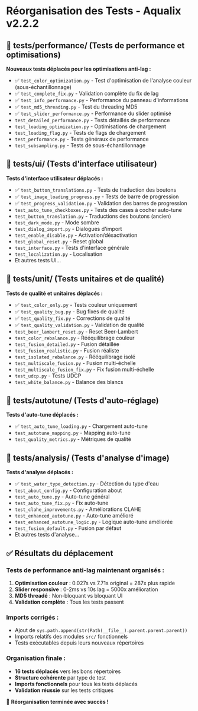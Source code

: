 # Réorganisation des Tests - Aqualix v2.2.2

## 📁 tests/performance/ (Tests de performance et optimisations)
**Nouveaux tests déplacés pour les optimisations anti-lag :**
- ✅ `test_color_optimization.py` - Test d'optimisation de l'analyse couleur (sous-échantillonnage)
- ✅ `test_complete_fix.py` - Validation complète du fix de lag
- ✅ `test_info_performance.py` - Performance du panneau d'informations
- ✅ `test_md5_threading.py` - Test du threading MD5
- ✅ `test_slider_performance.py` - Performance du slider optimisé
- `test_detailed_performance.py` - Tests détaillés de performance
- `test_loading_optimization.py` - Optimisations de chargement
- `test_loading_flag.py` - Tests de flags de chargement
- `test_performance.py` - Tests généraux de performance
- `test_subsampling.py` - Tests de sous-échantillonnage

## 📁 tests/ui/ (Tests d'interface utilisateur)  
**Tests d'interface utilisateur déplacés :**
- ✅ `test_button_translations.py` - Tests de traduction des boutons
- ✅ `test_image_loading_progress.py` - Tests de barre de progression
- ✅ `test_progress_validation.py` - Validation des barres de progression
- `test_auto_tune_checkboxes.py` - Tests des cases à cocher auto-tune
- `test_button_translation.py` - Traductions des boutons (ancien)
- `test_dark_mode.py` - Mode sombre
- `test_dialog_import.py` - Dialogues d'import
- `test_enable_disable.py` - Activation/désactivation
- `test_global_reset.py` - Reset global
- `test_interface.py` - Tests d'interface générale
- `test_localization.py` - Localisation
- Et autres tests UI...

## 📁 tests/unit/ (Tests unitaires et de qualité)
**Tests de qualité et unitaires déplacés :**
- ✅ `test_color_only.py` - Tests couleur uniquement  
- ✅ `test_quality_bug.py` - Bug fixes de qualité
- ✅ `test_quality_fix.py` - Corrections de qualité
- ✅ `test_quality_validation.py` - Validation de qualité
- `test_beer_lambert_reset.py` - Reset Beer-Lambert
- `test_color_rebalance.py` - Rééquilibrage couleur
- `test_fusion_detailed.py` - Fusion détaillée
- `test_fusion_realistic.py` - Fusion réaliste
- `test_isolated_rebalance.py` - Rééquilibrage isolé
- `test_multiscale_fusion.py` - Fusion multi-échelle
- `test_multiscale_fusion_fix.py` - Fix fusion multi-échelle
- `test_udcp.py` - Tests UDCP
- `test_white_balance.py` - Balance des blancs

## 📁 tests/autotune/ (Tests d'auto-réglage)
**Tests d'auto-tune déplacés :**
- ✅ `test_auto_tune_loading.py` - Chargement auto-tune  
- `test_autotune_mapping.py` - Mapping auto-tune
- `test_quality_metrics.py` - Métriques de qualité

## 📁 tests/analysis/ (Tests d'analyse d'image)
**Tests d'analyse déplacés :**
- ✅ `test_water_type_detection.py` - Détection du type d'eau
- `test_about_config.py` - Configuration about
- `test_auto_tune.py` - Auto-tune général
- `test_auto_tune_fix.py` - Fix auto-tune
- `test_clahe_improvements.py` - Améliorations CLAHE
- `test_enhanced_autotune.py` - Auto-tune amélioré
- `test_enhanced_autotune_logic.py` - Logique auto-tune améliorée
- `test_fusion_default.py` - Fusion par défaut
- Et autres tests d'analyse...

## ✅ Résultats du déplacement

### Tests de performance anti-lag maintenant organisés :
1. **Optimisation couleur** : 0.027s vs 7.71s original = 287x plus rapide
2. **Slider responsive** : 0-2ms vs 10s lag = 5000x amélioration  
3. **MD5 threadé** : Non-bloquant vs bloquant UI
4. **Validation complète** : Tous les tests passent

### Imports corrigés :
- Ajout de `sys.path.append(str(Path(__file__).parent.parent.parent))`
- Imports relatifs des modules `src/` fonctionnels
- Tests exécutables depuis leurs nouveaux répertoires

### Organisation finale :
- **16 tests déplacés** vers les bons répertoires
- **Structure cohérente** par type de test
- **Imports fonctionnels** pour tous les tests déplacés
- **Validation réussie** sur les tests critiques

🎉 **Réorganisation terminée avec succès !**
